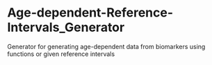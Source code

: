 # Age-dependent-Reference-Intervals_Generator
Generator for generating age-dependent data from biomarkers using functions or given reference intervals
